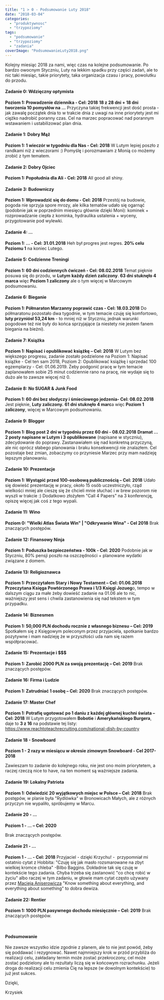 ```yaml
---
title: "1 > 0 - Podsumowanie Luty 2018"
date: "2018-03-04"
categories: 
  - "produktywnosc"
  - "trzypoziomy"
tags: 
  - "podsumowanie"
  - "trzypoziomy"
  - "zadania"
coverImage: "PodsumowanieLuty2018.png"
---
```


Kolejny miesiąc 2018 za nami, więc czas na kolejne podsumowanie. Po bardzo owocnym Styczniu, Luty na lekkim spadku przy części zadań, ale to nic taki miesiąc, takie priorytety, taka organizacja czasu i pracy, powolutku do przodu.

#### **Zadanie 0: Wdzięczny optymista**

**Poziom 1: Prowadzenie dziennika - Cel: 2018** **18 z 28 dni + 18 dni tworzenia 10 pomysłów na ...** Przyczyna takiej frekwencji jest dość prosta - jak zawalę początek dnia to w trakcie dnia z uwagi na inne priorytety jest mi ciężko nadrobić poranny czas. Cel na marzec popracować nad porannym wstawaniem i ustabilizować plan dnia.

#### **Zadanie 1: Dobry Mąż**

**Poziom 1: 1 wieczór w tygodniu dla Nas - Cel: 2018** W Lutym lepiej poszło z randkami niż z wieczorami :) Pomyślę i porozmawiam z Monią co możemy zrobić z tym tematem.

#### **Zadanie 2: Dobry Ojciec**

**Poziom 1: Popołudnia dla Ali - Cel: 2018** All good all shiny.

#### **Zadanie 3: Budowniczy**

**Poziom 1: Wprowadzić się do domu - Cel: 2018** Przestój na budowie, pogoda nie sprzyja spore mrozy, ale kilka tematów udało się ogarnąć (podobnie jak w poprzednim miesięcu głównie dzięki Moni): kominek + rozprowadzanie ciepła z kominka, hydraulika ustalenia + wyceny, przygotowanie pod wylewki.

#### **Zadanie 4: ...**

**Poziom 1: ... - Cel: 31.01.2018** Heh był progres jest regres. **20% celu Poziomu 1** na koniec Lutego.

#### **Zadanie 5: Codzienne Treningi**

**Poziom 1: 60 dni codziennych ćwiczeń - Cel: 08.02.2018** Temat pięknie posuwa się do przodu, w **Lutym** **każdy dzień zaliczony**. **63 dni stuknęło 4 marca** więc **Poziom 1 zaliczony** ale o tym więcej w Marcowym podsumowaniu.

#### **Zadanie 6: Bieganie**

**Poziom 1: Półmaraton Marzanny poprawić czas - Cel: 18.03.2018** Do półmaratonu pozostało dwa tygodnie, w tym temacie czuję się komfortowo, **luty przyniósł 53,24 km** - to mniej niż w Styczniu, jednak warunki pogodowe też nie były do końca sprzyjające (a niestety nie jestem fanem biegania na bieżni).

#### **Zadanie 7: Książka**

**Poziom 1: Napisać i opublikować książkę – Cel: 2018** W Lutym bez większego progresu, zadanie zostało podzielone na Poziom 1: Napisać książke - Cel ten sam 2018, Poziom 2: Opublikować książkę i sprzedać 100 egzemplarzy - Cel: 01.06.2019. Żeby podgonić pracę w tym temacie zaplanowałem sobie 25 minut codziennie rano na pracę, nie wydaje się to dużo ale to zawsze więcej niż 0.

#### **Zadanie 8: No SUGAR & Junk Food**

**Poziom 1: 60 dni bez słodyczy i śmieciowego jedzenia- Cel: 08.02.2018** Jest pięknie, **Luty zaliczony.** **61 dni stuknęło 4 marc**a więc **Poziom 1 zaliczony**, więcej w Marcowym podsumowaniu.

#### **Zadanie 9: Blogger**

**Poziom 1: Blog post 2 dni w tygodniu przez 60 dni - 08.02.2018** **Dramat ... 2 posty napisane w Lutym i 3 opublikowane** (napisane w styczniu), zdecydowanie do poprawy. Zastanawiałem się nad konkretną przyczyną, ale nic oprócz słabego planowania i braku konsekwencji nie znalazłem. Cel pozostaje bez zmian, zobaczymy co przyniesie Marzec przy mam nadzieję lepszym planowaniu.

#### **Zadanie 10: Prezentacje**

**Poziom 1: Wystąpić przed 100-osobową publicznością – Cel: 2018** Udało się dowieść prezentację w pracy, około 15 osób uczestniczyło, rząd wielkości mniej ale cieszę się że chcieli mnie słuchać i w brew pozorom nie wyszli w trakcie :) Dodatkowo złożyłem "Call 4 Papers" na 3 konferencję, opiszę więcej jak coś z tego wypali.

#### **Zadanie 11: Wino**

**Poziom 0: "Wielki Atlas Świata Win" | "Odkrywanie Wina" - Cel 2018** Brak znaczących postępów.

#### **Zadanie 12: Finansowy Ninja**

**Poziom 1: Poduszka bezpieczeństwa - 100k - Cel: 2020** Podobnie jak w Styczniu, 80% pensji poszło na oszczędności + planowane wydatki związane z domem.

#### **Zadanie 13: Religioznawca**

**Poziom 1: Przeczytałem Stary i Nowy Testament – Cel: 01.06.2018** **Przeczytana Księga Powtórzonego Prawa i 1/3 Księgi Jozueg**o, tempo w dalszym ciągu za małe żeby dowieść zadanie na 01.06 ale to nic, ważniejszy jest sens i chwila zastanowienia się nad tekstem w tym przypadku.

#### **Zadanie 14: Biznesmen**

**Poziom 1: 50,000 PLN dochodu rocznie z własnego biznesu – Cel: 2019** Spotkałem się z Księgowym poleconym przez przyjaciela, spotkanie bardzo pozytywne i mam nadzieję że w przyszłości uda nam się razem współpracować.

#### **Zadanie 15: Prezentacje i $$$**

**Poziom 1: Zarobić 2000 PLN za swoją prezentację – Cel: 2019** Brak znaczących postępów.

#### **Zadanie 16: Firma i Ludzie**

**Poziom 1: Zatrudniać 1 osobę – Cel: 2020** Brak znaczących postępów.

#### **Zadanie 17: Master Chef**

**Poziom 1: Potrafię ugotować po 1 daniu z każdej głównej kuchni świata – Cel: 2018** W Lutym przygotowałem **Bobotie** i **Amerykańskiego Burgera**, daje to **3 z 16** na podstawie tej listy: https://www.reachtoteachrecruiting.com/national-dish-by-country

#### **Zadanie 18 - Snowboard**

**Poziom 1 - 2 razy w miesiącu w okresie zimowym Snowboard - Cel 2017-2018**

Zawieszam to zadanie do kolejnego roku, nie jest ono moim priorytetem, a raczej rzeczą nice to have, na ten moment są ważniejsze zadania.

#### **Zadanie 19: Lokalny Patriota**

**Poziom 1: Odwiedzić 20 wyjątkowych miejsc w Polsce – Cel: 2018** Brak postępów, w planie była "Rydlówka" w Bronowicach Małych, ale z różnych przyczyn nie wypaliło, spróbujemy w Marcu.

#### **Zadanie 20 - ...**

**Poziom 1 - ... – Cel: 2020**

Brak znaczących postępów.

#### **Zadanie 21 - ...**

**Poziom 1 - ... - Cel: 2018** Przyjaciel - dzięki Krzychu! -  przypomniał mi ostatnio cytat z Hobbita: "Czuję się jak masło rozsmarowane na zbyt wielkiej kromce chleba" -Bilbo Baggins. Dokładnie tak się czuję w kontekście tego zadania. Chyba trzeba się zastanowić "co chcę robić w życiu" albo raczej w tym zadaniu, w głowie mam cytat często używany przez [Macieja Aniserowicza](http://devstyle.pl/) "Know something about everything, and everything about something" to dobra dewiza.

#### **Zadanie 22: Rentier**

**Poziom 1: 1000 PLN pasywnego dochodu miesięcznie – Cel: 2019** Brak znaczących postępów.

 

#### **Podsumowanie**

Nie zawsze wszystko idzie zgodnie z planem, ale to nie jest powód, żeby się poddawać i rezygnować. Nawet najmniejszy krok w przód przybliża do realizacji celu, zakładany termin może zostać przekroczony, cel może zostać podzielony ale to rezultaty liczą się w końcowym rozrachunku. Jeżeli droga do realizacji celu zmienia Cię na lepsze (w dowolnym kontekście) to już jest sukces.

Dzięki,

Krzysiek
